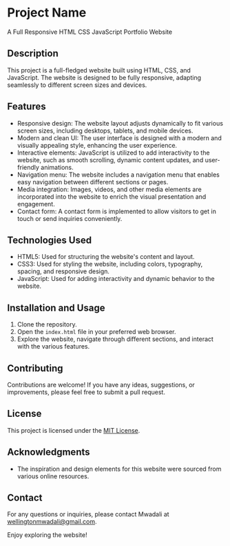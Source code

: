 # Project Name

A Full Responsive HTML CSS JavaScript Portfolio Website

## Description

This project is a full-fledged website built using HTML, CSS, and JavaScript. The website is designed to be fully responsive, adapting seamlessly to different screen sizes and devices.

## Features

- Responsive design: The website layout adjusts dynamically to fit various screen sizes, including desktops, tablets, and mobile devices.
- Modern and clean UI: The user interface is designed with a modern and visually appealing style, enhancing the user experience.
- Interactive elements: JavaScript is utilized to add interactivity to the website, such as smooth scrolling, dynamic content updates, and user-friendly animations.
- Navigation menu: The website includes a navigation menu that enables easy navigation between different sections or pages.
- Media integration: Images, videos, and other media elements are incorporated into the website to enrich the visual presentation and engagement.
- Contact form: A contact form is implemented to allow visitors to get in touch or send inquiries conveniently.

## Technologies Used

- HTML5: Used for structuring the website's content and layout.
- CSS3: Used for styling the website, including colors, typography, spacing, and responsive design.
- JavaScript: Used for adding interactivity and dynamic behavior to the website.

## Installation and Usage

1. Clone the repository.
2. Open the `index.html` file in your preferred web browser.
3. Explore the website, navigate through different sections, and interact with the various features.

## Contributing

Contributions are welcome! If you have any ideas, suggestions, or improvements, please feel free to submit a pull request.

## License

This project is licensed under the [MIT License](LICENSE).

## Acknowledgments

- The inspiration and design elements for this website were sourced from various online resources.

## Contact

For any questions or inquiries, please contact Mwadali at wellingtonmwadali@gmail.com.

Enjoy exploring the website!
